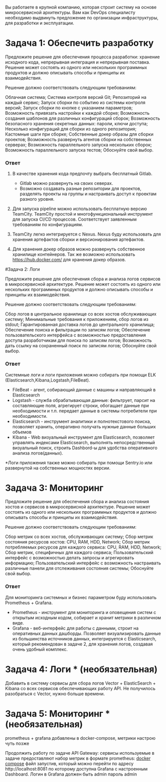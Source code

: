 Вы работаете в крупной компанию, которая строит систему на основе микросервисной архитектуры. Вам как DevOps специалисту необходимо выдвинуть предложение по организации инфраструктуры, для разработки и эксплуатации.

# Задача 1: Обеспечить разработку

Предложите решение для обеспечения процесса разработки: хранение исходного кода, непрерывная интеграция и непрерывная поставка. 
Решение может состоять из одного или нескольких программных продуктов и должно описывать способы и принципы их взаимодействия.

Решение должно соответствовать следующим требованиям:

Облачная система;
Система контроля версий Git;
Репозиторий на каждый сервис;
Запуск сборки по событию из системы контроля версий;
Запуск сборки по кнопке с указанием параметров;
Возможность привязать настройки к каждой сборке;
Возможность создания шаблонов для различных конфигураций сборок;
Возможность безопасного хранения секретных данных: пароли, ключи доступа;
Несколько конфигураций для сборки из одного репозитория;
Кастомные шаги при сборке;
Собственные докер образы для сборки проектов;
Возможность развернуть агентов сборки на собственных серверах;
Возможность параллельного запуска нескольких сборок;
Возможность параллельного запуска тестов;
Обоснуйте свой выбор.

### Ответ

1.  В качестве хранения кода предпочту выбрать бесплатный Gitlab.
    *   Gitlab можно развернуть на своих северах.
    *   Возможно создавать разные репозитории для проектов, разделять проекты на группы и настраивать доступ к проектам разного уровня.
    
2. Для запуска pipeline можно использовать бесплатную версию TeamCity.
   TeamCity простой и многофункциональный инструмент для запуска CI/CD процессов.
   Соответствует заявленным требованиям по конфигурациям.

3. TeamCity легко интегрируется с Nexus. Nexus буду использовать для хранения артефактов сборки и версионирования артефактов.
4. Для хранения докер образов можно развернуть собственное хранилище контейнеров. 
   Так же возможно использовать https://hub.docker.com/ для хранения докер образов.

#Задача 2: Логи

Предложите решение для обеспечения сбора и анализа логов сервисов в микросервисной архитектуре. Решение может состоять из одного или нескольких программных продуктов и должно описывать способы и принципы их взаимодействия.

Решение должно соответствовать следующим требованиям:

Сбор логов в центральное хранилище со всех хостов обслуживающих систему;
Минимальные требования к приложениям, сбор логов из stdout;
Гарантированная доставка логов до центрального хранилища;
Обеспечение поиска и фильтрации по записям логов;
Обеспечение пользовательского интерфейса с возможностью предоставления доступа разработчикам для поиска по записям логов;
Возможность дать ссылку на сохраненный поиск по записям логов;
Обоснуйте свой выбор.

### Ответ

Системные логи и логи приложения можно собирать при помощи ELK (Elasticsearch,Kibana,Logstash,FileBeat).

*   FileBeat - агент, собирающий данные с машины и направляющий в Elasticsearch
*   Logstash - служба обрабатывающая данные: фильтрует, парсит на составляющие поля, агрегирует строки, 
обогащает данные при необходимости и т.п. передает данные в системы потребители при необходимости.
*   Elasticsearch - инструмент аналитики и полнотекстового поиска, позволяет хранить, оперативно получать нужные данные больших объемов
*   Kibana - Web визуальный инструмент для Elasticsearch, позволяет управлять индексами Elasticsearch, 
выполнять непосредственный визуальный поиск, строить Dashbord-ы для удобства оперативного анализа логов(данных).
    
*Логи приложения также можно собирать при помощи Sentry.io или развернутой на собственных мощностях версии.

# Задача 3: Мониторинг

Предложите решение для обеспечения сбора и анализа состояния хостов и сервисов в микросервисной архитектуре. Решение может состоять из одного или нескольких программных продуктов и должно описывать способы и принципы их взаимодействия.

Решение должно соответствовать следующим требованиям:

Сбор метрик со всех хостов, обслуживающих систему;
Сбор метрик состояния ресурсов хостов: CPU, RAM, HDD, Network;
Сбор метрик потребляемых ресурсов для каждого сервиса: CPU, RAM, HDD, Network;
Сбор метрик, специфичных для каждого сервиса;
Пользовательский интерфейс с возможностью делать запросы и агрегировать информацию;
Пользовательский интерфейс с возможность настраивать различные панели для отслеживания состояния системы;
Обоснуйте свой выбор.

### Ответ

Для мониторинга системных и бизнес параметром буду использовать Prometheus + Grafana. 

*   Prometheus - инструмент для мониторинга и оповещения систем с открытым исходным кодом,
    собирает и хранит метрики в различном виде.
*   Grafana - веб-интерфейс для работы с данными, строит на оперативных данных дашборды. 
    Позволяет визуализировать данные из большинства источников данных, интегрируется с Elasticsearch, 
    который рекомендован в задаче 2, для хранения логов, создавая очень удобный комплекс.
    
# Задача 4: Логи * (необязательная)

Добавить в систему сервисы для сбора логов Vector + ElasticSearch + Kibana со всех сервисов обеспечивающих работу API.
Не получилось разобраться с Vector, нужно больше времени.
 
# Задача 5: Мониторинг * (необязательная)

prometheus + grafana добавлены в docker-compose, метрики настрою чуть позже

Продолжить работу по задаче API Gateway: сервисы используемые в задаче предоставляют набор метрик в формате prometheus:
[docker compose](docker-compose.yaml) файл запустив, который можно перейти по адресу http://localhost:8081 
по которому доступна Grafana с настроенным Dashboard. Логин в Grafana должен быть admin пароль admin